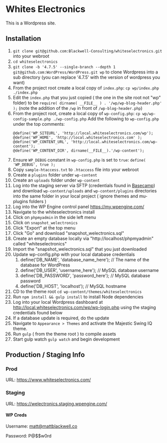 # Whites Electronics #

This is a Wordpress site.

## Installation

1. `git clone git@github.com:Blackwell-Consulting/whiteselectronics.git` into your webroot
1. `cd whiteselectronics`
1. `git clone -b '4.7.5' --single-branch --depth 1 git@github.com:WordPress/WordPress.git wp` to clone Wordpress into a sub directory (you can replace '4.7.5' with the version of wordpress you want)
1. From the project root create a local copy of `index.php`: `cp wp/index.php ./index.php`
1. Edit the `index.php` that you just copied ( the one in the site root not "wp" folder) to be `require( dirname( __FILE__ ) . '/wp/wp-blog-header.php' );` (note the addition of the `/wp` in front of `/wp-blog-header.php`)
1. From the project root, create a local copy of `wp-config.php`: `cp wp/wp-config-sample.php ./wp-config.php`
    Add the following to `wp-config.php` under the top comments:
    ````
    @define('WP_SITEURL', 'http://local.whiteselectronics.com/wp');
    @define('WP_HOME', 'http://local.whiteselectronics.com' );
    @define('WP_CONTENT_URL', 'http://local.whiteselectronics.com/wp-content');
    @define('WP_CONTENT_DIR', dirname(__FILE__).'/wp-content');
    ````
1. Ensure `WP_DEBUG` constant in `wp-config.php` is set to `true`: `define( 'WP_DEBUG', true );`
1. Copy `sample-htaccess.txt` to `.htaccess` file into your webroot
1. Create a `plugins` folder under `wp-content`
1. Create an `uploads` folder under `wp-content`
1. Log into the staging server via SFTP (credentials found in [Basecamp](https://3.basecamp.com/3542477/buckets/3913575/documents/545118669)) and download `wp-content/uploads` and `wp-content/plugins` directories into the same folder in your local project ( ignore themes and mu-plugins folders )
1. Log into the WP Engine control panel https://my.wpengine.com/
1. Navigate to the whiteselectronics install
1. Click on `phpmyadmin` in the side left menu
1. Click on `snapshot_welectronics`
1. Click "Export" at the top menu
1. Click "Go" and download "snapshot_welectronics.sql"
1. Create an empty database locally via "http://localhost/phpmyadmin" called "whiteselectronics"
1. Import the "snapshot_welectronics.sql" that you just downloaded
1. Update wp-config.php with your local database credentials
	1. define('DB_NAME', 'database_name_here'); // The name of the database for WordPress
	1. define('DB_USER', 'username_here'); // MySQL database username
	1. define('DB_PASSWORD', 'password_here'); // MySQL database password
	1. define('DB_HOST', 'localhost'); // MySQL hostname
1. CD to the theme root `cd wp-content/themes/whiteselectronics`
1. Run `npm install && gulp install` to install Node dependencies
1. Log into your local Wordpress dashboard at http://local.whiteselectronics.com/wp/wp-login.php using the staging credentials found below
1. If a database update is required, do the update
1. Navigate to `Appearance > Themes` and activate the Majestic Swing IQ theme.
1. Run `gulp` ( from the theme root ) to compile assets
1. Start gulp watch `gulp watch` and begin development

## Production / Staging Info ##

### Prod

URL: https://www.whiteselectronics.com/

### Staging

URL: https://welectronics.staging.wpengine.com/

#### WP Creds

Username: matt@mattblackwell.co

Password: P@$$w0rd

